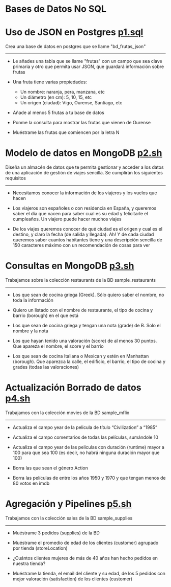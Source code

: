# Bases de Datos No SQL


# Uso de JSON en Postgres [p1.sql](https://github.com/agonzalezbesada/BD/blob/main/Examenes/ex8/p1.sql)
Crea una base de datos en postgres que se llame "bd_frutas_json"

---

- Le añades una tabla que se llame "frutas" con un campo que sea clave primaria y otro que permita usar JSON, que guardará información sobre frutas

- Una fruta tiene varias propiedades:
    - Un nombre: naranja, pera, manzana, etc
    - Un diámetro (en cm): 5, 10, 15, etc
    - Un origen (ciudad): Vigo, Ourense, Santiago, etc

- Añade al menos 5 frutas a tu base de datos

- Ponme la consulta para mostrar las frutas que vienen de Ourense

- Muéstrame las frutas que comiencen por la letra N


# Modelo de datos en MongoDB [p2.sh](https://github.com/agonzalezbesada/BD/blob/main/Examenes/ex8/p2.sh)
Diseña un almacén de datos que te permita gestionar y acceder a los datos de una aplicación de gestión de viajes sencilla. Se cumplirán los siguientes requisitos

---

- Necesitamos conocer la información de los viajeros y los vuelos que hacen

- Los viajeros son españoles o con residencia en España, y queremos saber el día que nacen para saber cual es su edad y felicitarle el cumpleaños. Un viajero puede hacer muchos viajes

- De los viajes queremos conocer de qué ciudad es el origen y cual es el destino, y claro la fecha (de salida y llegada). Ah! Y de cada ciudad queremos saber cuantos habitantes tiene y una descripción sencilla de 150 caracteres máximo con un recomendación de cosas para ver


# Consultas en MongoDB [p3.sh](https://github.com/agonzalezbesada/BD/blob/main/Examenes/ex8/p3.sh)
Trabajamos sobre la colección restaurants de la BD sample_restaurants

---

- Los que sean de cocina griega (Greek). Sólo quiero saber el nombre, no toda la información

- Quiero un listado con el nombre de restaurante, el tipo de cocina y barrio (borough) en el que está

- Los que sean de cocina griega y tengan una nota (grade) de B. Solo el nombre y la nota

- Los que hayan tenido una valoración (score) de al menos 30 puntos. Que apareza el nombre, el score y el barrio

- Los que sean de cocina Italiana o Mexican y estén en Manhattan (borough). Que aparezca la calle, el edificio, el barrio, el tipo de cocina y grades (todas las valoraciones)


# Actualización Borrado de datos [p4.sh](https://github.com/agonzalezbesada/BD/blob/main/Examenes/ex8/p4.sh)
Trabajamos con la colección movies de la BD sample_mflix

---

- Actualiza el campo year de la pelicula de título “Civilization” a “1985”

- Actualiza el campo comentarios de todas las películas, sumándole 10

- Actualiza el campo year de las peliculas con duración (runtime) mayor a 100 para que sea 100 (es decir, no habrá ninguna duración mayor que 100)

- Borra las que sean el género Action

- Borra las películas de entre los años 1950 y 1970 y que tengan menos de 80 votos en imdb



# Agregación y Pipelines [p5.sh](https://github.com/agonzalezbesada/BD/blob/main/Examenes/ex8/p5.sh)
Trabajamos con la colección sales de la BD sample_supplies

---


- Muéstrame 3 pedidos (supplies) de la BD

- Muéstrame el promedio de edad de los clientes (customer) agrupado por tienda (storeLocation)

- ¿Cuántos clientes mujeres de más de 40 años han hecho pedidos en nuestra tienda?

- Muéstrame la tienda, el email del cliente y su edad, de los 5 pedidos con mejor valoración (satisfaction) de los clientes (customer)





